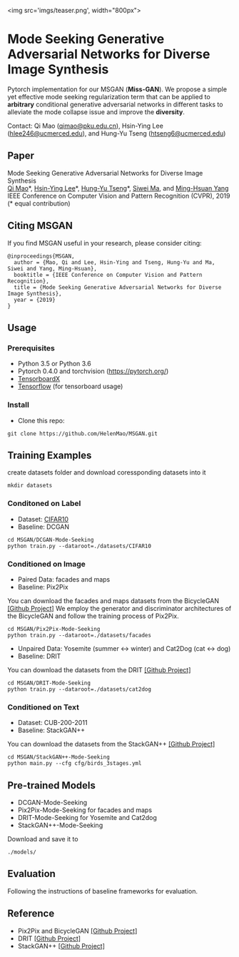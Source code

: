 
<img src='imgs/teaser.png', width="800px">

# Mode Seeking Generative Adversarial Networks for Diverse Image Synthesis

Pytorch implementation for our MSGAN (**Miss-GAN**). We propose a simple yet effective mode seeking regularization term that can be applied to **arbitrary** conditional generative adversarial networks in different tasks to alleviate the mode collapse issue and improve the **diversity**.

Contact: Qi Mao (qimao@pku.edu.cn), Hsin-Ying Lee (hlee246@ucmerced.edu), and Hung-Yu Tseng (htseng6@ucmerced.edu) 

## Paper
Mode Seeking Generative Adversarial Networks for Diverse Image Synthesis<br>
[Qi Mao](https://sites.google.com/view/qi-mao/)\*, [Hsin-Ying Lee](http://vllab.ucmerced.edu/hylee/)\*, [Hung-Yu Tseng](https://sites.google.com/site/hytseng0509/)\*, [Siwei Ma](https://scholar.google.com/citations?user=y3YqlaUAAAAJ&hl=zh-CN), and [Ming-Hsuan Yang](http://faculty.ucmerced.edu/mhyang/)<br>
IEEE Conference on Computer Vision and Pattern Recognition (CVPR), 2019 (* equal contribution)

## Citing MSGAN
If you find MSGAN useful in your research, please consider citing:
```
@inproceedings{MSGAN,
  author = {Mao, Qi and Lee, Hsin-Ying and Tseng, Hung-Yu and Ma, Siwei and Yang, Ming-Hsuan},
  booktitle = {IEEE Conference on Computer Vision and Pattern Recognition},
  title = {Mode Seeking Generative Adversarial Networks for Diverse Image Synthesis},
  year = {2019}
}
```
## Usage

### Prerequisites
- Python 3.5 or Python 3.6
- Pytorch 0.4.0 and torchvision (https://pytorch.org/)
- [TensorboardX](https://github.com/lanpa/tensorboard-pytorch)
- [Tensorflow](https://www.tensorflow.org/) (for tensorboard usage)

### Install
- Clone this repo:
```
git clone https://github.com/HelenMao/MSGAN.git
```
## Training Examples
create datasets folder and download coressponding datasets into it
```
mkdir datasets
```
### Conditoned on Label
- Dataset: [CIFAR10](https://www.cs.toronto.edu/~kriz/cifar.html) 
- Baseline: DCGAN
```
cd MSGAN/DCGAN-Mode-Seeking
python train.py --dataroot=./datasets/CIFAR10
```
### Conditioned on Image
- Paired Data: facades and maps
- Baseline: Pix2Pix <br>

You can download the facades and maps datasets from the BicycleGAN [[Github Project]](https://github.com/junyanz/BicycleGAN) 
We employ the generator and discriminator architectures of the BicycleGAN and follow the training process of Pix2Pix.
```
cd MSGAN/Pix2Pix-Mode-Seeking
python train.py --dataroot=./datasets/facades
```
- Unpaired Data: Yosemite (summer <-> winter) and Cat2Dog (cat <-> dog)
- Baseline: DRIT <br>

You can download the datasets from the DRIT [[Github Project]](https://github.com/HsinYingLee/DRIT)
```
cd MSGAN/DRIT-Mode-Seeking
python train.py --dataroot=./datasets/cat2dog
```
### Conditioned on Text
- Dataset: CUB-200-2011
- Baseline: StackGAN++ <br>

You can download the datasets from the StackGAN++ [[Github Project]](https://github.com/hanzhanggit/StackGAN-v2)
```
cd MSGAN/StackGAN++-Mode-Seeking
python main.py --cfg cfg/birds_3stages.yml
```
## Pre-trained Models
- DCGAN-Mode-Seeking 
- Pix2Pix-Mode-Seeking for facades and maps
- DRIT-Mode-Seeking for Yosemite and Cat2dog
- StackGAN++-Mode-Seeking

Download and save it to 
```
./models/
```

## Evaluation
Following the instructions of baseline frameworks for evaluation.

## Reference
- Pix2Pix and BicycleGAN [[Github Project]](https://github.com/junyanz/BicycleGAN) 
- DRIT [[Github Project]](https://github.com/HsinYingLee/DRIT)
- StackGAN++ [[Github Project]](https://github.com/hanzhanggit/StackGAN-v2)
